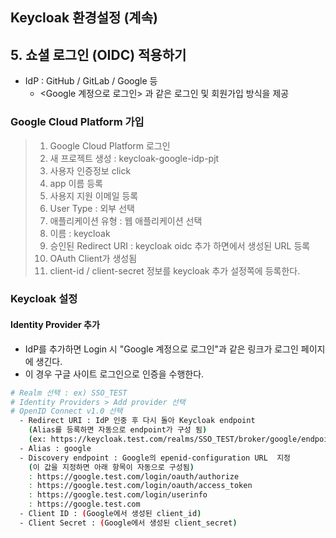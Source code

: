 ## Keycloak 환경설정 (계속)
## 5. 쇼셜 로그인 (OIDC) 적용하기
* IdP : GitHub / GitLab / Google 등
  * <Google 계정으로 로그인> 과 같은 로그인 및 회원가입 방식을 제공

### Google Cloud Platform 가입
> 1. Google Cloud Platform 로그인
> 2. 새 프로젝트 생성 : keycloak-google-idp-pjt
> 3. 사용자 인증정보 click
> 4. app 이름 등록
> 5. 사용지 지원 이메일 등록
> 6. User Type : 외부 선택
> 7. 애플리케이션 유형 : 웹 애플리케이션 선택
> 8. 이름 : keycloak
> 9. 승인된 Redirect URI : keycloak oidc 추가 하면에서 생성된 URL 등록
> 10. OAuth Client가 생성됨
> 11. client-id / client-secret 정보를 keycloak 추가 설정쪽에 등록한다.

### Keycloak 설정
#### Identity Provider 추가
* IdP를 추가하면 Login 시 "Google 계정으로 로그인"과 같은 링크가 로그인 페이지에 생긴다.
* 이 경우 구글 사이트 로그인으로 인증을 수행한다.
```sh
# Realm 선택 : ex) SSO_TEST
# Identity Providers > Add provider 선택
# OpenID Connect v1.0 선택
  - Redirect URI : IdP 인중 후 다시 돌아 Keycloak endpoint
    (Alias를 등록하면 자동으로 endpoint가 구성 됨)
    (ex: https://keycloak.test.com/realms/SSO_TEST/broker/google/endpoint
  - Alias : google
  - Discovery endpoint : Google의 epenid-configuration URL  지정
    (이 값을 지정하면 아래 항목이 자동으로 구성됨)
    : https://google.test.com/login/oauth/authorize
    : https://google.test.com/login/oauth/access_token
    : https://google.test.com/login/userinfo
    : https://google.test.com
  - Client ID : (Google에서 생성된 client_id)
  - Client Secret : (Google에서 생성된 client_secret)
```
